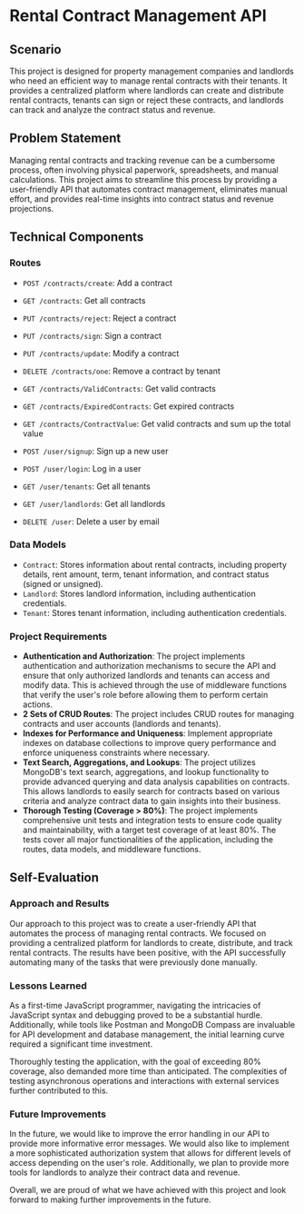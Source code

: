 # Rental Contract Management API

## Scenario
This project is designed for property management companies and landlords who need an efficient way to manage rental contracts with their tenants. It provides a centralized platform where landlords can create and distribute rental contracts, tenants can sign or reject these contracts, and landlords can track and analyze the contract status and revenue.

## Problem Statement
Managing rental contracts and tracking revenue can be a cumbersome process, often involving physical paperwork, spreadsheets, and manual calculations. This project aims to streamline this process by providing a user-friendly API that automates contract management, eliminates manual effort, and provides real-time insights into contract status and revenue projections.

## Technical Components

### Routes
- `POST /contracts/create`: Add a contract
- `GET /contracts`: Get all contracts
- `PUT /contracts/reject`: Reject a contract
- `PUT /contracts/sign`: Sign a contract
- `PUT /contracts/update`: Modify a contract
- `DELETE /contracts/one`: Remove a contract by tenant
- `GET /contracts/ValidContracts`: Get valid contracts
- `GET /contracts/ExpiredContracts`: Get expired contracts
- `GET /contracts/ContractValue`: Get valid contracts and sum up the total value 

- `POST /user/signup`: Sign up a new user
- `POST /user/login`: Log in a user
- `GET /user/tenants`: Get all tenants
- `GET /user/landlords`: Get all landlords
- `DELETE /user`: Delete a user by email

### Data Models
- `Contract`: Stores information about rental contracts, including property details, rent amount, term, tenant information, and contract status (signed or unsigned).
- `Landlord`: Stores landlord information, including authentication credentials.
- `Tenant`: Stores tenant information, including authentication credentials.

### Project Requirements
- **Authentication and Authorization**: The project implements authentication and authorization mechanisms to secure the API and ensure that only authorized landlords and tenants can access and modify data. This is achieved through the use of middleware functions that verify the user's role before allowing them to perform certain actions.
- **2 Sets of CRUD Routes**: The project includes CRUD routes for managing contracts and user accounts (landlords and tenants).
- **Indexes for Performance and Uniqueness**: Implement appropriate indexes on database collections to improve query performance and enforce uniqueness constraints where necessary.
- **Text Search, Aggregations, and Lookups**: The project utilizes MongoDB's text search, aggregations, and lookup functionality to provide advanced querying and data analysis capabilities on contracts. This allows landlords to easily search for contracts based on various criteria and analyze contract data to gain insights into their business.
- **Thorough Testing (Coverage > 80%)**: The project implements comprehensive unit tests and integration tests to ensure code quality and maintainability, with a target test coverage of at least 80%. The tests cover all major functionalities of the application, including the routes, data models, and middleware functions.

## Self-Evaluation

### Approach and Results
Our approach to this project was to create a user-friendly API that automates the process of managing rental contracts. We focused on providing a centralized platform for landlords to create, distribute, and track rental contracts. The results have been positive, with the API successfully automating many of the tasks that were previously done manually.

### Lessons Learned
As a first-time JavaScript programmer, navigating the intricacies of JavaScript syntax and debugging proved to be a substantial hurdle. Additionally, while tools like Postman and MongoDB Compass are invaluable for API development and database management, the initial learning curve required a significant time investment.

Thoroughly testing the application, with the goal of exceeding 80% coverage, also demanded more time than anticipated. The complexities of testing asynchronous operations and interactions with external services further contributed to this.

### Future Improvements
In the future, we would like to improve the error handling in our API to provide more informative error messages. We would also like to implement a more sophisticated authorization system that allows for different levels of access depending on the user's role. Additionally, we plan to provide more tools for landlords to analyze their contract data and revenue.

Overall, we are proud of what we have achieved with this project and look forward to making further improvements in the future.